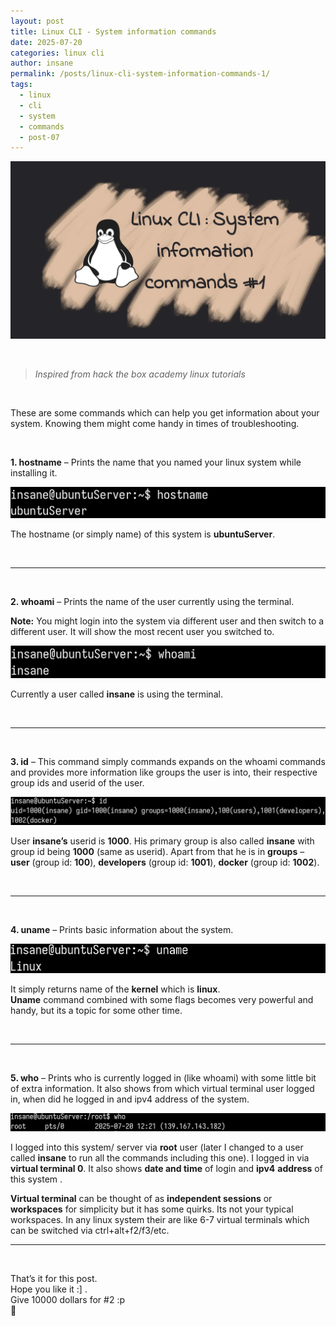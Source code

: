 ```yaml
---
layout: post
title: Linux CLI - System information commands
date: 2025-07-20
categories: linux cli
author: insane
permalink: /posts/linux-cli-system-information-commands-1/
tags:
  - linux
  - cli
  - system
  - commands
  - post-07
---
```


![Thumbnail for the post](/assets/images/linux-cli/linux-cli-system-information-commands-1/thumbnail.webp)

<br>

> _Inspired from hack the box academy linux tutorials_

<br>

These are some commands which can help you get information about your system. Knowing them might come handy in times of troubleshooting.  
  
<br>

**1. hostname** – Prints the name that you named your linux system while installing it.

![Output of hostname command](/assets/images/linux-cli/linux-cli-system-information-commands-1/hostname-cmd.webp)

The hostname (or simply name) of this system is **ubuntuServer**.
 
<br>

---

<br>

**2. whoami** – Prints the name of the user currently using the terminal.  
  
**Note:** You might login into the system via different user and then switch to a different user. It will show the most recent user you switched to.
   
![Output of whoami command](/assets/images/linux-cli/linux-cli-system-information-commands-1/whoami-cmd.webp)

Currently a user called **insane** is using the terminal.

<br>

---

<br>

**3. id** – This command simply commands expands on the whoami commands and provides more information like groups the user is into, their respective group ids and userid of the user.

![Output of id command](/assets/images/linux-cli/linux-cli-system-information-commands-1/id-cmd.webp)
   
User **insane’s** userid is **1000**. His primary group is also called **insane** with group id being **1000** (same as userid). Apart from that he is in **groups** – **user** (group id: **100**), **developers** (group id: **1001**), **docker** (group id: **1002**).

<br>

---

<br>

**4. uname** – Prints basic information about the system.

![Output of uname command](/assets/images/linux-cli/linux-cli-system-information-commands-1/uname-cmd.webp)
   
It simply returns name of the **kernel** which is **linux**.  
**Uname** command combined with some flags becomes very powerful and handy, but its a topic for some other time.

<br>

---

<br>

**5. who** – Prints who is currently logged in (like whoami) with some little bit of extra information. It also shows from which virtual terminal user logged in, when did he logged in and ipv4 address of the system.
   
![Output of who command](/assets/images/linux-cli/linux-cli-system-information-commands-1/who-cmd.webp)
   
I logged into this system/ server via **root** user (later I changed to a user called **insane** to run all the commands including this one). I logged in via **virtual terminal 0**. It also shows **date and time** of login and **ipv4** **address** of this system .  
  
**Virtual terminal** can be thought of as **independent sessions** or **workspaces** for simplicity but it has some quirks. Its not your typical workspaces. In any linux system their are like 6-7 virtual terminals which can be switched via ctrl+alt+f2/f3/etc.
   
---

<br>

That’s it for this post. <br>
Hope you like it :] . <br>
Give 10000 dollars for #2 :p <br>
🦖